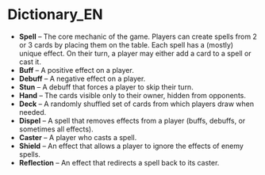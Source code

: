 # Dictionary_EN
- **Spell** – The core mechanic of the game. Players can create spells from 2 or 3 cards by placing them on the table. Each spell has a (mostly) unique effect. On their turn, a player may either add a card to a spell or cast it.
- **Buff** – A positive effect on a player.
- **Debuff** – A negative effect on a player.
- **Stun** – A debuff that forces a player to skip their turn.
- **Hand** – The cards visible only to their owner, hidden from opponents.
- **Deck** – A randomly shuffled set of cards from which players draw when needed.
- **Dispel** – A spell that removes effects from a player (buffs, debuffs, or sometimes all effects).
- **Caster** – A player who casts a spell.
- **Shield** – An effect that allows a player to ignore the effects of enemy spells.
- **Reflection** – An effect that redirects a spell back to its caster.
